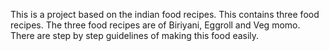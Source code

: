 This is a project based on the indian food recipes. This contains three food recipes. The three food recipes are of Biriyani, Eggroll and Veg momo. There are step by step guidelines of making this food easily.